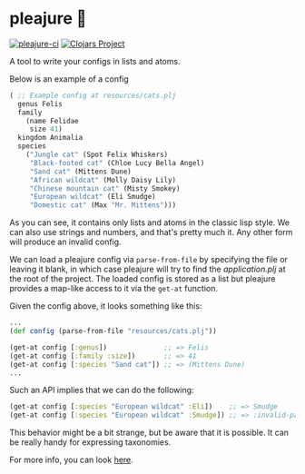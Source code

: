 # pleajure 👠

<!-- BADGES -->

[![pleajure-ci](https://github.com/amuradyan/pleajure/actions/workflows/clojure.yml/badge.svg)](https://github.com/amuradyan/pleajure/actions/workflows/clojure.yml)
[![Clojars Project](https://img.shields.io/clojars/v/am.dekanat/pleajure.svg)](https://clojars.org/am.dekanat/pleajure)

<!-- BADGES -->

A tool to write your configs in lists and atoms.

Below is an example of a config

```lisp
( ;; Example config at resources/cats.plj
  genus Felis
  family
    (name Felidae
     size 41)
  kingdom Animalia
  species
    ("Jungle cat" (Spot Felix Whiskers)
     "Black-footed cat" (Chloe Lucy Bella Angel)
     "Sand cat" (Mittens Dune)
     "African wildcat" (Molly Daisy Lily)
     "Chinese mountain cat" (Misty Smokey)
     "European wildcat" (Eli Smudge)
     "Domestic cat" (Max "Mr. Mittens")))
```

As you can see, it contains only lists and atoms in the classic lisp style. We can also use strings and numbers, and that's pretty much it. Any other form will produce an invalid config.

We can load a pleajure config via `parse-from-file` by specifying the file or leaving it blank, in which case pleajure will try to find the *application.plj* at the root of the project. The loaded config is stored as a list but pleajure provides a map-like access to it via the `get-at` function.

Given the config above, it looks something like this:

```clojure
...
(def config (parse-from-file "resources/cats.plj"))

(get-at config [:genus])              ;; => Felis
(get-at config [:family :size])       ;; => 41
(get-at config [:species "Sand cat"]) ;; => (Mittens Dune)
...
```

Such an API implies that we can do the following:

```clojure
(get-at config [:species "European wildcat" :Eli])    ;; => Smudge
(get-at config [:species "European wildcat" :Smudge]) ;; => :invalid-path
```

This behavior might be a bit strange, but be aware that it is possible. It can be really handy for expressing taxonomies.

For more info, you can look [here](./Captains%20Log/).
